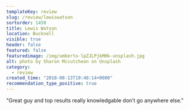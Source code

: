 ```yaml
---
templateKey: review
slug: /review/lewiswatson
sortorder: 1450
title: Lewis Watson
location: Bucknell
visible: true
header: false
featured: false
featuredimage: /img/umberto-lpZJLPjkMHk-unsplash.jpg
alt: photo by Sharon Mccutcheon on Unsplash
category:
  - review
created_time: "2018-08-13T19:48:14+0000"
recommendation_type_positive: true
---
```


"Great guy and top results really knowledgable don’t go anywhere else."
